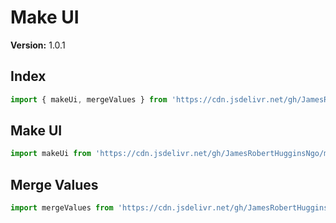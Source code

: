 # Make UI

**Version:** 1.0.1

## Index

``` JavaScript
import { makeUi, mergeValues } from 'https://cdn.jsdelivr.net/gh/JamesRobertHugginsNgo/make-ui@1.0.1/index.js';
```

## Make UI

``` JavaScript
import makeUi from 'https://cdn.jsdelivr.net/gh/JamesRobertHugginsNgo/make-ui@1.0.1/make-ui.js';
```

## Merge Values

``` JavaScript
import mergeValues from 'https://cdn.jsdelivr.net/gh/JamesRobertHugginsNgo/make-ui@1.0.1/merge-values.js';
```
